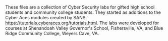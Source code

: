These files are a collection of Cyber Security labs for gifted high school students and community college students.  They started as additions to  the Cyber Aces modules created by SANS.  https://tutorials.cyberaces.org/tutorials.html.  The labs were developed for courses at Shenandoah Valley Governor's School, Fishersville, VA, and Blue Ridge Community College, Weyers Cave, VA.
